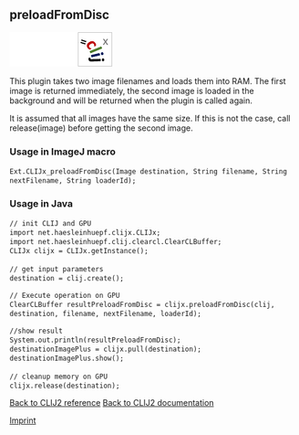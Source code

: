 ## preloadFromDisc
<img src="images/mini_empty_logo.png"/><img src="images/mini_empty_logo.png"/><img src="images/mini_clijx_logo.png"/>

This plugin takes two image filenames and loads them into RAM. The first image is returned immediately, the second image is loaded in the background and  will be returned when the plugin is called again.

 It is assumed that all images have the same size. If this is not the case, call release(image) before  getting the second image.

### Usage in ImageJ macro
```
Ext.CLIJx_preloadFromDisc(Image destination, String filename, String nextFilename, String loaderId);
```


### Usage in Java
```
// init CLIJ and GPU
import net.haesleinhuepf.clijx.CLIJx;
import net.haesleinhuepf.clij.clearcl.ClearCLBuffer;
CLIJx clijx = CLIJx.getInstance();

// get input parameters
destination = clij.create();
```

```
// Execute operation on GPU
ClearCLBuffer resultPreloadFromDisc = clijx.preloadFromDisc(clij, destination, filename, nextFilename, loaderId);
```

```
//show result
System.out.println(resultPreloadFromDisc);
destinationImagePlus = clijx.pull(destination);
destinationImagePlus.show();

// cleanup memory on GPU
clijx.release(destination);
```


[Back to CLIJ2 reference](https://clij.github.io/clij2-docs/reference)
[Back to CLIJ2 documentation](https://clij.github.io/clij2-docs)

[Imprint](https://clij.github.io/imprint)
